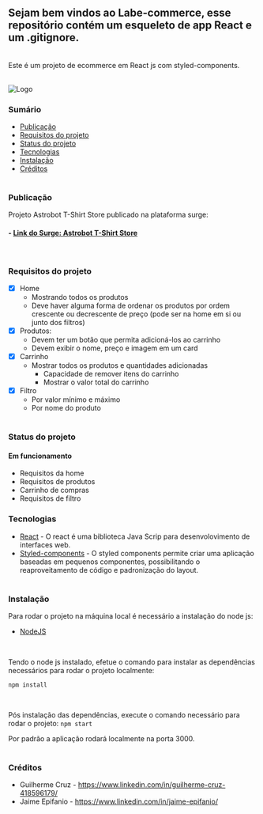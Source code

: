 ## Sejam bem vindos ao Labe-commerce, esse repositório contém um esqueleto de app React e um .gitignore.
<br/>
Este é um projeto de ecommerce em React js com styled-components.
<br/><br/>


![Logo](https://user-images.githubusercontent.com/77126556/161439943-a419ecb0-ad3d-476c-9976-b4da7fce995c.png)




### Sumário

  - [Publicação](#publicação)
  - [Requisitos do projeto](#requisitos-do-projeto)
  - [Status do projeto](#status-do-projeto)
  - [Tecnologias](#tecnologias)  
  - [Instalação](#instalação)
  - [Créditos](#créditos)
<br/><br/>

### Publicação

Projeto Astrobot T-Shirt Store publicado na plataforma surge:

#### - [Link do Surge: Astrobot T-Shirt Store](http://abandoned-cave.surge.sh/)
<br/>

### Requisitos do projeto

- [X] Home
    - Mostrando todos os produtos
    - Deve haver alguma forma de ordenar os produtos por ordem crescente ou decrescente de preço (pode ser na home em si ou junto dos filtros)
- [X] Produtos:
    - Devem ter um botão que permita adicioná-los ao carrinho
    - Devem exibir o nome, preço e imagem em um card
- [x] Carrinho
    - Mostrar todos os produtos e quantidades adicionadas
      - Capacidade de remover itens do carrinho
      - Mostrar o valor total do carrinho
- [X] Filtro
    - Por valor mínimo e máximo
    - Por nome do produto
<br/><br/>

### Status do projeto

#### Em funcionamento
- Requisitos da home
- Requisitos de produtos
- Carrinho de compras 
- Requisitos de filtro

### Tecnologias

  - [React](https://pt-br.reactjs.org/)  - O react é uma biblioteca Java Scrip para desenvolovimento de interfaces web.
  - [Styled-components](https://styled-components.com/) - O styled components permite criar uma aplicação baseadas em pequenos componentes, possibilitando o reaproveitamento de código e padronização do layout.
  <br/><br/>

### Instalação

Para rodar o projeto na máquina local é necessário a instalação do node js:
- [NodeJS](https://nodejs.org/en/download/)
<br/>

Tendo o node js instalado, efetue o comando para instalar as dependências necessários para rodar o projeto localmente:
```
npm install 
```
<br/>

Pós instalação das dependências, execute o comando necessário para rodar o projeto:
`npm start`
<br/>

Por padrão a aplicação rodará localmente na porta 3000.
<br/><br/>

### Créditos

* Guilherme Cruz - https://www.linkedin.com/in/guilherme-cruz-418596179/ 
* Jaime Epifanio - https://www.linkedin.com/in/jaime-epifanio/
